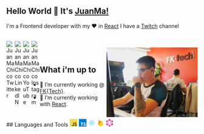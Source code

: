 ## Hello World 👋 It's [JuanMa!](https://www.linkedin.com/in/juanmanuelchico/)
I'm a Frontend developer with my ♥ in [React](https://reactjs.org)
I have a [Twitch](https://www.twitch.tv/mrbuggamer) channel 

<br/>

<a href="https://twitter.com/juanmachicco">
<img align="left" alt="JuanMa Chico Twitter" width="22px" src="https://icongr.am/fontawesome/twitter.svg?size=128&color=70c8ff" />
</a>

<a href="https://www.linkedin.com/in/juanmanuelchico/">
<img align="left" alt="JuanMa Chico LinkedIN" width="22px" src="https://icongr.am/fontawesome/linkedin.svg?size=128&color=70c8ff" />
</a>

<a href="https://www.youtube.com/channel/UC4Bmq-s0-TZPvBnAgkQI0pQ">
<img align="left" alt="JuanMa Chico YouTube" width="22px" src="https://icongr.am/fontawesome/youtube.svg?size=128&color=70c8ff" />
</a>

<a href="https://www.instagram.com/juanmachico/">
<img align="left" alt="JuanMa Chico Instagram" width="22px" src="https://icongr.am/fontawesome/instagram.svg?size=128&color=70c8ff" />
</a>
<br />
<img align="right" alt="GIF" src="./assets/FotoFKTech.png" width="240px" />
<br />

## What i'm up to
- 🔭 I’m currently working @ [FK{Tech}](https://www.linkedin.com/company/fk-tech-srl/mycompany/).
- 🌱 I’m currently working with [React](https://reactjs.org).
<br />
## Languages and Tools
<code><img height="20" src="https://raw.githubusercontent.com/github/explore/80688e429a7d4ef2fca1e82350fe8e3517d3494d/topics/javascript/javascript.png"></code>
<code><img height="20" src="https://raw.githubusercontent.com/github/explore/80688e429a7d4ef2fca1e82350fe8e3517d3494d/topics/typescript/typescript.png"></code>
<code><img height="20" src="https://raw.githubusercontent.com/github/explore/80688e429a7d4ef2fca1e82350fe8e3517d3494d/topics/react/react.png"></code>
<code><img height="20" src="https://raw.githubusercontent.com/github/explore/80688e429a7d4ef2fca1e82350fe8e3517d3494d/topics/firebase/firebase.png"></code>
<code><img height="20" src="https://raw.githubusercontent.com/github/explore/80688e429a7d4ef2fca1e82350fe8e3517d3494d/topics/graphql/graphql.png"></code>

